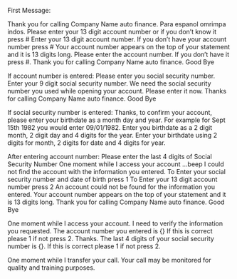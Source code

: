 First Message:
 
Thank you for calling Company Name auto finance. Para espanol omrimpa indos.
Please enter your 13 digit account number or if you don’t know it press #
Enter your 13 digit account number. If you don’t have your account number press #
Your account number appears on the top of your statement and it is 13 digits long. Please enter the account number. If you don’t have it press #.
Thank you for calling Company Name auto finance. Good Bye
 
If account number is entered:
Please enter you social security number. 
Enter your 9 digit social security number.
We need the social security number you used while opening your account. 
Please enter it now. 
Thanks for calling Company Name auto finance. Good Bye
 
If social security number is entered:
Thanks, to confirm your account, please enter your birthdate as a month day and year. For example for Sept 15th 1982 you would enter 09/01/1982. 
Enter you birthdate as a 2 digit month, 2 digit day and 4 digits for the year.
Enter your birthdate using 2 digits for month, 2 digits for date and 4 digits for year. 
 
After entering account number:
Please enter the last 4 digits of Social Security Number
One moment while I access your account ...beep 
I could not find the account with the information you entered. 
To Enter your social security number and date of birth press 1
To Enter your 13 digit account number press 2
An account could not be found for the information you entered. 
Your account number appears on the top of your statement and it is 13 digits long. 
Thank you for calling Company Name auto finance. Good Bye
 
 
 
One moment while I access your account. I need to verify the information you requested. The account number you entered is {} If this is correct please 1 if not press 2.
Thanks. The last 4 digits of your social security number is {}. If this is correct please 1 if not press 2. 
 
One moment while I transfer your call. Your call may be monitored for quality and training purposes. 
